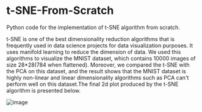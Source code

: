 # t-SNE-From-Scratch
Python code for the implementation of t-SNE algorithm from scratch. 

t-SNE is one of the best dimensionality reduction algorithms that is frequently used in data science projects for data visualization purposes. It uses manifold learning to reduce the dimension of data. We used this algorithms to visualize the MNIST dataset, which contains 10000 images of size 28*28(784 when flattened). Moreover, we compared the t-SNE with the PCA on this dataset, and the result shows that the MNIST dataset is highly non-linear and linear dimensionality algorithms such as PCA can't perform well on this dataset.The final 2d plot produced by the t-SNE algorithm is presented below. 

![image](https://user-images.githubusercontent.com/71688101/218270924-4a771226-2024-4ea5-aa19-704ea1d3b321.png)

